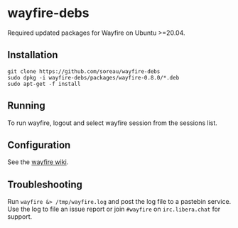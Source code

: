 # wayfire-debs
Required updated packages for Wayfire on Ubuntu >=20.04.

## Installation
```
git clone https://github.com/soreau/wayfire-debs
sudo dpkg -i wayfire-debs/packages/wayfire-0.8.0/*.deb
sudo apt-get -f install
```
## Running
To run wayfire, logout and select wayfire session from the sessions list.

## Configuration
See the [wayfire wiki](https://github.com/WayfireWM/wayfire/wiki).

## Troubleshooting
Run `wayfire &> /tmp/wayfire.log` and post the log file to a pastebin service. Use the log to file an issue report or join `#wayfire` on `irc.libera.chat` for support.
